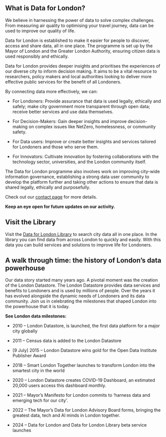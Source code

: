 ## What is Data for London?

We believe in harnessing the power of data to solve complex challenges. From measuring air quality to optimising your travel journey, data can be used to improve our quality of life.

Data for London is established to make it easier for people to discover, access and share data, all in one place. The programme is set up by the Mayor of London and the Greater London Authority, ensuring citizen data is used responsibly and ethically.

Data for London provides deeper insights and prioritises the experiences of our diverse city to inform decision making. It aims to be a vital resource to researchers, policy makers and local authorities looking to deliver more effective public services for the benefit of all Londoners.

By connecting data more effectively, we can:

- For Londoners: Provide assurance that data is used legally, ethically and safely; make city government more transparent through open data; receive better services and use data themselves.

- For Decision-Makers: Gain deeper insights and improve decision-making on complex issues like NetZero, homelessness, or community safety.

- For Data users: Improve or create better insights and services tailored for Londoners and those who serve them.

- For Innovators: Cultivate innovation by fostering collaborations with the technology sector, universities, and the London community itself.

The Data for London programme also involves work on improving city-wide information governance, establishing a strong data user community to develop the platform further and taking other actions to ensure that data is shared legally, ethically and purposefully.

Check out our [contact page](/contact) for more details.

**Keep an eye open for future updates on our activity.**

## Visit the Library

Visit the [Data for London Library](https://dfl-library.london.gov.uk) to search city data all in one place. In the library you can find data from across London to quickly and easily. With this data you can build services and solutions to improve life for Londoners.

## A walk through time: the history of London’s data powerhouse

Our data story started many years ago. A pivotal moment was the creation of the London Datastore. The London Datastore provides data services and benefits to Londoners and is used by millions of people. Over the years it has evolved alongside the dynamic needs of Londoners and its data community. Join us in celebrating the milestones that shaped London into the powerhouse that it is today.

**See London data milestones:**

- 2010 – London Datastore, is launched, the first data platform for a major city globally

- 2011 – Census data is added to the London Datastore

- [9 July] 2015 – London Datastore wins gold for the Open Data Institute Publisher Award

- 2018 – Smart London Together launches to transform London into the smartest city in the world

- 2020 – London Datastore creates COVID-19 Dashboard, an estimated 20,000 users access this dashboard monthly.

- 2021 – Mayor’s Manifesto for London commits to ‘harness data and emerging tech for our city’.

- 2022 – The Mayor’s Data for London Advisory Board forms, bringing the greatest data, tech and AI minds in London together.

- 2024 – Data for London and Data for London Library beta service launches

